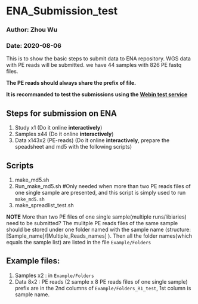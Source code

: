 # ENA_Submission_test

### Author: Zhou Wu
### Date: 2020-08-06

This is to show the basic steps to submit data to ENA repository.
WGS data with PE reads will be submitted. we have 44 samples with 826 PE fastq files. 

**The PE reads should always share the prefix of file.**

**It is recommanded to test the submissions using the [Webin test service](https://ena-docs.readthedocs.io/en/latest/submit/general-guide/interactive.html?highlight=TEST#production-and-test-services)**

## Steps for submission on ENA
1.	Study  x1 (Do it online **interactively**)
2.	Samples  x44 (Do it online **interactively**)
3.	Data  x143x2 (PE-reads) (Do it online **interactively**, prepare the speadsheet and md5 with the following scripts)

## Scripts
1.  make_md5.sh 
2.  Run_make_md5.sh  #Only needed when more than two PE reads files of one single sample are presented, and this script is simply used to run `make_md5.sh`
3.  make_spreadlist_test.sh

**NOTE** More than two PE files of one single sample(multiple runs/libiaries) need to be submitted? The mulitple PE reads files of the same sample should be stored under one folder named with the sample name (structure: \[Sample_name\]/\[Multiple_Reads_names\] ). Then all the folder names(which equals the sample list) are listed in the file `Example/Folders`

## Example files: 

1. Samples x2 : in `Example/Folders`
2. Data 8x2 : PE reads (2 sample x 8 PE reads files of one single sample) prefix are in the 2nd columns of `Example/Folders_R1_test`, 1st column is sample name.
 
